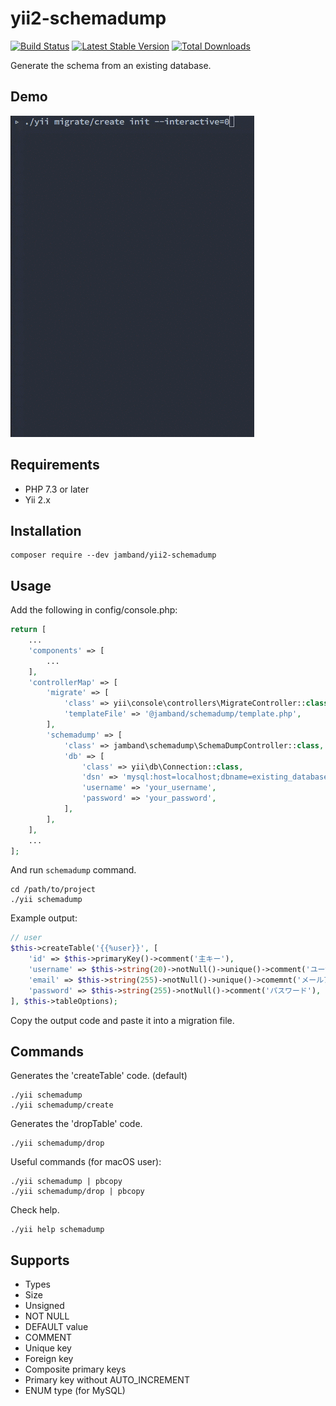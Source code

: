 # yii2-schemadump

[![Build Status](https://github.com/jamband/yii2-schemadump/workflows/tests/badge.svg)](https://github.com/jamband/yii2-schemadump/actions?workflow=tests) [![Latest Stable Version](https://img.shields.io/packagist/v/jamband/yii2-schemadump)](https://packagist.org/packages/jamband/yii2-schemadump) [![Total Downloads](https://img.shields.io/packagist/dt/jamband/yii2-schemadump)](https://packagist.org/packages/jamband/yii2-schemadump)

Generate the schema from an existing database.

## Demo

![gif](https://raw.githubusercontent.com/jamband/jamband.github.io/main/images/yii2-schemadump.gif)

## Requirements

- PHP 7.3 or later
- Yii 2.x

## Installation

```
composer require --dev jamband/yii2-schemadump
```

## Usage

Add the following in config/console.php:

```php
return [
    ...
    'components' => [
        ...
    ],
    'controllerMap' => [
        'migrate' => [
            'class' => yii\console\controllers\MigrateController::class,
            'templateFile' => '@jamband/schemadump/template.php',
        ],
        'schemadump' => [
            'class' => jamband\schemadump\SchemaDumpController::class,
            'db' => [
                'class' => yii\db\Connection::class,
                'dsn' => 'mysql:host=localhost;dbname=existing_database_name',
                'username' => 'your_username',
                'password' => 'your_password',
            ],
        ],
    ],
    ...
];
```

And run `schemadump` command.

```
cd /path/to/project
./yii schemadump
```

Example output:

```php
// user
$this->createTable('{{%user}}', [
    'id' => $this->primaryKey()->comment('主キー'),
    'username' => $this->string(20)->notNull()->unique()->comment('ユーザ名'),
    'email' => $this->string(255)->notNull()->unique()->comemnt('メールアドレス'),
    'password' => $this->string(255)->notNull()->comment('パスワード'),
], $this->tableOptions);
```

Copy the output code and paste it into a migration file.

## Commands

Generates the 'createTable' code. (default)

```
./yii schemadump
./yii schemadump/create
```

Generates the 'dropTable' code.

```
./yii schemadump/drop
```

Useful commands (for macOS user):

```
./yii schemadump | pbcopy
./yii schemadump/drop | pbcopy
```

Check help.

```
./yii help schemadump
```

## Supports

- Types
- Size
- Unsigned
- NOT NULL
- DEFAULT value
- COMMENT
- Unique key
- Foreign key
- Composite primary keys
- Primary key without AUTO_INCREMENT
- ENUM type (for MySQL)
